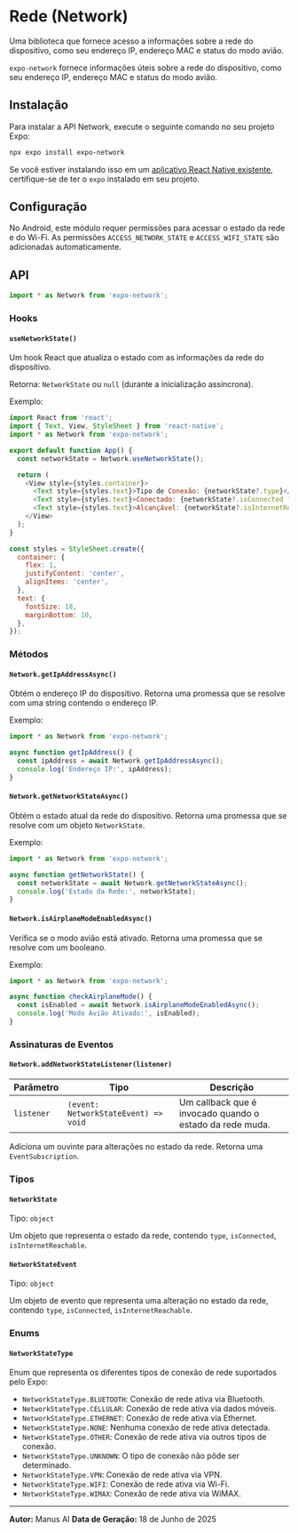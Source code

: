 # Rede (Network)

Uma biblioteca que fornece acesso a informações sobre a rede do dispositivo, como seu endereço IP, endereço MAC e status do modo avião.

`expo-network` fornece informações úteis sobre a rede do dispositivo, como seu endereço IP, endereço MAC e status do modo avião.

## Instalação

Para instalar a API Network, execute o seguinte comando no seu projeto Expo:

```bash
npx expo install expo-network
```

Se você estiver instalando isso em um [aplicativo React Native existente](https://reactnative.dev/docs/integration-with-existing-apps), certifique-se de ter o `expo` instalado em seu projeto.

## Configuração

No Android, este módulo requer permissões para acessar o estado da rede e do Wi-Fi. As permissões `ACCESS_NETWORK_STATE` e `ACCESS_WIFI_STATE` são adicionadas automaticamente.

## API

```javascript
import * as Network from 'expo-network';
```

### Hooks

#### `useNetworkState()`

Um hook React que atualiza o estado com as informações da rede do dispositivo.

Retorna: `NetworkState` ou `null` (durante a inicialização assíncrona).

Exemplo:

```javascript
import React from 'react';
import { Text, View, StyleSheet } from 'react-native';
import * as Network from 'expo-network';

export default function App() {
  const networkState = Network.useNetworkState();

  return (
    <View style={styles.container}>
      <Text style={styles.text}>Tipo de Conexão: {networkState?.type}</Text>
      <Text style={styles.text}>Conectado: {networkState?.isConnected ? 'Sim' : 'Não'}</Text>
      <Text style={styles.text}>Alcançável: {networkState?.isInternetReachable ? 'Sim' : 'Não'}</Text>
    </View>
  );
}

const styles = StyleSheet.create({
  container: {
    flex: 1,
    justifyContent: 'center',
    alignItems: 'center',
  },
  text: {
    fontSize: 18,
    marginBottom: 10,
  },
});
```

### Métodos

#### `Network.getIpAddressAsync()`

Obtém o endereço IP do dispositivo. Retorna uma promessa que se resolve com uma string contendo o endereço IP.

Exemplo:

```javascript
import * as Network from 'expo-network';

async function getIpAddress() {
  const ipAddress = await Network.getIpAddressAsync();
  console.log('Endereço IP:', ipAddress);
}
```

#### `Network.getNetworkStateAsync()`

Obtém o estado atual da rede do dispositivo. Retorna uma promessa que se resolve com um objeto `NetworkState`.

Exemplo:

```javascript
import * as Network from 'expo-network';

async function getNetworkState() {
  const networkState = await Network.getNetworkStateAsync();
  console.log('Estado da Rede:', networkState);
}
```

#### `Network.isAirplaneModeEnabledAsync()`

Verifica se o modo avião está ativado. Retorna uma promessa que se resolve com um booleano.

Exemplo:

```javascript
import * as Network from 'expo-network';

async function checkAirplaneMode() {
  const isEnabled = await Network.isAirplaneModeEnabledAsync();
  console.log('Modo Avião Ativado:', isEnabled);
}
```

### Assinaturas de Eventos

#### `Network.addNetworkStateListener(listener)`

| Parâmetro | Tipo | Descrição |
| --- | --- | --- |
| `listener` | `(event: NetworkStateEvent) => void` | Um callback que é invocado quando o estado da rede muda. |

Adiciona um ouvinte para alterações no estado da rede. Retorna uma `EventSubscription`.

### Tipos

#### `NetworkState`

Tipo: `object`

Um objeto que representa o estado da rede, contendo `type`, `isConnected`, `isInternetReachable`.

#### `NetworkStateEvent`

Tipo: `object`

Um objeto de evento que representa uma alteração no estado da rede, contendo `type`, `isConnected`, `isInternetReachable`.

### Enums

#### `NetworkStateType`

Enum que representa os diferentes tipos de conexão de rede suportados pelo Expo:

*   `NetworkStateType.BLUETOOTH`: Conexão de rede ativa via Bluetooth.
*   `NetworkStateType.CELLULAR`: Conexão de rede ativa via dados móveis.
*   `NetworkStateType.ETHERNET`: Conexão de rede ativa via Ethernet.
*   `NetworkStateType.NONE`: Nenhuma conexão de rede ativa detectada.
*   `NetworkStateType.OTHER`: Conexão de rede ativa via outros tipos de conexão.
*   `NetworkStateType.UNKNOWN`: O tipo de conexão não pôde ser determinado.
*   `NetworkStateType.VPN`: Conexão de rede ativa via VPN.
*   `NetworkStateType.WIFI`: Conexão de rede ativa via Wi-Fi.
*   `NetworkStateType.WIMAX`: Conexão de rede ativa via WiMAX.

---

**Autor:** Manus AI
**Data de Geração:** 18 de Junho de 2025

